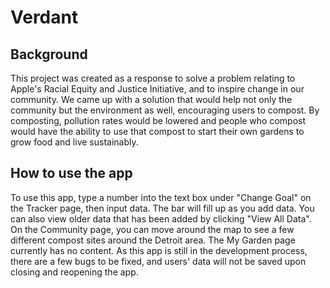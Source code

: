 # Verdant

## Background
This project was created as a response to solve a problem relating to Apple's Racial Equity and Justice Initiative, and to inspire change in our community. We came up with a solution that would help not only the community but the environment as well, encouraging users to compost. By composting, pollution rates would be lowered and people who compost would have the ability to use that compost to start their own gardens to grow food and live sustainably.

## How to use the app
To use this app, type a number into the text box under "Change Goal" on the Tracker page, then input data. The bar will fill up as you add data. You can also view older data that has been added by clicking "View All Data". On the Community page, you can move around the map to see a few different compost sites around the Detroit area. The My Garden page currently has no content. As this app is still in the development process, there are a few bugs to be fixed, and users' data will not be saved upon closing and reopening the app.
